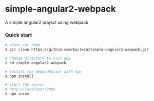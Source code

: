 # simple-angular2-webpack
A simple angular2 project using webpack

### Quick start

```bash
# clone our repo
$ git clone https://github.com/kostera/simple-angular2-webpack.git

# change directory to your app
$ cd simple-angular2-webpack

# install the dependencies with npm
$ npm install

# start the server
# http://localhost:8080
$ npm serve
```
